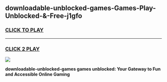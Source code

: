 
## downloadable-unblocked-games-Games-Play-Unblocked-&-Free-j1gfo
<h3>
<a href="https://premium76.site?title=downloadable-unblocked-games&ref=24A">CLICK TO PLAY</a></h3>
<hr>

<h3>
<a href="https://premium76.site?title=downloadable-unblocked-games&ref=24A">CLICK 2 PLAY</a>
  
</h3>

<a href="https://premium76.site?title=downloadable-unblocked-games&ref=24A"><img src="https://clearcache.store/games.png"></a>


**downloadable-unblocked-games games unblocked: Your Gateway to Fun and Accessible Online Gaming**
